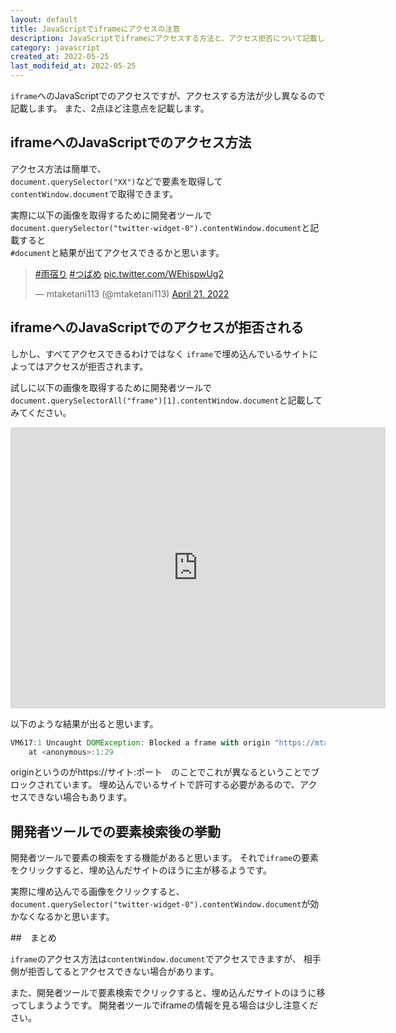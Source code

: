 ```yaml
---
layout: default
title: JavaScriptでiframeにアクセスの注意
description: JavaScriptでiframeにアクセスする方法と、アクセス拒否について記載します。また、開発者ツールを使うときの注意を記載します。
category: javascript
created_at: 2022-05-25
last_modifeid_at: 2022-05-25
---
```


`iframe`へのJavaScriptでのアクセスですが、アクセスする方法が少し異なるので記載します。
また、2点ほど注意点を記載します。

## iframeへのJavaScriptでのアクセス方法

アクセス方法は簡単で、  
`document.querySelector("XX")`などで要素を取得して  
`contentWindow.document`で取得できます。

実際に以下の画像を取得するために開発者ツールで  
`document.querySelector("twitter-widget-0").contentWindow.document`と記載すると  
`#document`と結果が出てアクセスできるかと思います。

<blockquote class="twitter-tweet"><p lang="und" dir="ltr"><a href="https://twitter.com/hashtag/%E9%9B%A8%E5%AE%BF%E3%82%8A?src=hash&amp;ref_src=twsrc%5Etfw">#雨宿り</a> <a href="https://twitter.com/hashtag/%E3%81%A4%E3%81%B0%E3%82%81?src=hash&amp;ref_src=twsrc%5Etfw">#つばめ</a> <a href="https://t.co/WEhispwUg2">pic.twitter.com/WEhispwUg2</a></p>&mdash; mtaketani113 (@mtaketani113) <a href="https://twitter.com/mtaketani113/status/1517111524002656257?ref_src=twsrc%5Etfw">April 21, 2022</a></blockquote> <script async src="https://platform.twitter.com/widgets.js" charset="utf-8"></script>

## iframeへのJavaScriptでのアクセスが拒否される

しかし、すべてアクセスできるわけではなく
`iframe`で埋め込んでいるサイトによってはアクセスが拒否されます。

試しに以下の画像を取得するために開発者ツールで
`document.querySelectorAll("frame")[1].contentWindow.document`と記載してみてください。

<iframe src="https://www.google.com/maps/embed?pb=!4v1628861352299!6m8!1m7!1sCAoSLEFGMVFpcE5Id1E2VEFGMlhYNVdtLW1oOUFqTWplWThGOEFnV0Y3VVg1aklq!2m2!1d34.4590433!2d136.722815!3f352.25288698617726!4f16.663865852967916!5f0.7820865974627469" width="600" height="450" style="border:0;" allowfullscreen="" loading="lazy"></iframe>

以下のような結果が出ると思います。

```JavaScript
VM617:1 Uncaught DOMException: Blocked a frame with origin "https://mtaketani113.github.io" from accessing a cross-origin frame.
    at <anonymous>:1:29
```

originというのがhttps://サイト:ポート　のことでこれが異なるということでブロックされています。
埋め込んでいるサイトで許可する必要があるので、アクセスできない場合もあります。

## 開発者ツールでの要素検索後の挙動

開発者ツールで要素の検索をする機能があると思います。
それで`iframe`の要素をクリックすると、埋め込んだサイトのほうに主が移るようです。

実際に埋め込んでる画像をクリックすると、
`document.querySelector("twitter-widget-0").contentWindow.document`が効かなくなるかと思います。

##　まとめ

`iframe`のアクセス方法は`contentWindow.document`でアクセスできますが、
相手側が拒否してるとアクセスできない場合があります。

また、開発者ツールで要素検索でクリックすると、埋め込んだサイトのほうに移ってしまうようです。
開発者ツールでiframeの情報を見る場合は少し注意ください。